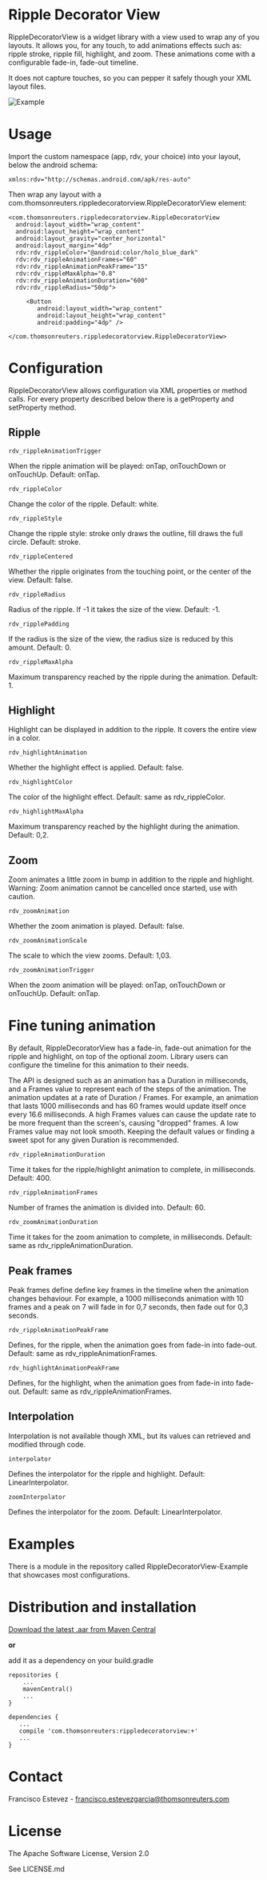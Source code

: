 Ripple Decorator View
=====================

RippleDecoratorView is a widget library with a view used to wrap any of you layouts.
It allows you, for any touch, to add animations effects such as: ripple stroke, ripple fill, highlight, and zoom.
These animations come with a configurable fade-in, fade-out timeline.

It does not capture touches, so you can pepper it safely though your XML layout files.

![Example](https://raw.githubusercontent.com/thomsonreuters/RippleDecoratorView/master/RDV.gif)

Usage
=====================

Import the custom namespace (app, rdv, your choice) into your layout, below the android schema:

    xmlns:rdv="http://schemas.android.com/apk/res-auto"


Then wrap any layout with a com.thomsonreuters.rippledecoratorview.RippleDecoratorView element:

    <com.thomsonreuters.rippledecoratorview.RippleDecoratorView
      android:layout_width="wrap_content"
      android:layout_height="wrap_content"
      android:layout_gravity="center_horizontal"
      android:layout_margin="4dp"
      rdv:rdv_rippleColor="@android:color/holo_blue_dark"
      rdv:rdv_rippleAnimationFrames="60"
      rdv:rdv_rippleAnimationPeakFrame="15"
      rdv:rdv_rippleMaxAlpha="0.8"
      rdv:rdv_rippleAnimationDuration="600"
      rdv:rdv_rippleRadius="50dp">

         <Button
            android:layout_width="wrap_content"
            android:layout_height="wrap_content"
            android:padding="4dp" />

    </com.thomsonreuters.rippledecoratorview.RippleDecoratorView>



Configuration
=====================

RippleDecoratorView allows configuration via XML properties or method calls.
For every property described below there is a getProperty and setProperty method.


Ripple
------

    rdv_rippleAnimationTrigger

When the ripple animation will be played: onTap, onTouchDown or onTouchUp.
Default: onTap.


    rdv_rippleColor

Change the color of the ripple.
Default: white.


    rdv_rippleStyle

Change the ripple style: stroke only draws the outline, fill draws the full circle.
Default: stroke.


    rdv_rippleCentered

Whether the ripple originates from the touching point, or the center of the view.
Default: false.


    rdv_rippleRadius

Radius of the ripple. If -1 it takes the size of the view.
Default: -1.


    rdv_ripplePadding

If the radius is the size of the view, the radius size is reduced by this amount.
Default: 0.


    rdv_rippleMaxAlpha

Maximum transparency reached by the ripple during the animation.
Default: 1.


Highlight
------

Highlight can be displayed in addition to the ripple. It covers the entire view in a color.


    rdv_highlightAnimation

Whether the highlight effect is applied.
Default: false.


    rdv_highlightColor

The color of the highlight effect.
Default: same as rdv_rippleColor.


    rdv_highlightMaxAlpha

Maximum transparency reached by the highlight during the animation.
Default: 0,2.


Zoom
------

Zoom animates a little zoom in bump in addition to the ripple and highlight.
Warning: Zoom animation cannot be cancelled once started, use with caution.


    rdv_zoomAnimation

Whether the zoom animation is played.
Default: false.


    rdv_zoomAnimationScale

The scale to which the view zooms.
Default: 1,03.


    rdv_zoomAnimationTrigger

When the zoom animation will be played: onTap, onTouchDown or onTouchUp.
Default: onTap.


Fine tuning animation
=====================

By default, RippleDecoratorView has a fade-in, fade-out animation for the ripple and highlight,
on top of the optional zoom. Library users can configure the timeline for this animation to their needs.

The API is designed such as an animation has a Duration in milliseconds, and a Frames value to represent
each of the steps of the animation.
The animation updates at a rate of Duration / Frames. For example, an animation that lasts 1000 milliseconds
and has 60 frames would update itself once every 16.6 milliseconds. A high Frames values can cause the
update rate to be more frequent than the screen's, causing "dropped" frames. A low Frames value may not look smooth.
Keeping the default values or finding a sweet spot for any given Duration is recommended.


    rdv_rippleAnimationDuration

Time it takes for the ripple/highlight animation to complete, in milliseconds.
Default: 400.


    rdv_rippleAnimationFrames

Number of frames the animation is divided into.
Default: 60.


    rdv_zoomAnimationDuration

Time it takes for the zoom animation to complete, in milliseconds.
Default: same as rdv_rippleAnimationDuration.


Peak frames
------

Peak frames define define key frames in the timeline when the animation changes behaviour. For example,
a 1000 milliseconds animation with 10 frames and a peak on 7 will fade in for 0,7 seconds, then fade out for 0,3 seconds.


    rdv_rippleAnimationPeakFrame

Defines, for the ripple, when the animation goes from fade-in into fade-out.
Default: same as rdv_rippleAnimationFrames.


    rdv_highlightAnimationPeakFrame

Defines, for the highlight, when the animation goes from fade-in into fade-out.
Default: same as rdv_rippleAnimationFrames.


Interpolation
------

Interpolation is not available though XML, but its values can retrieved and modified through code.


    interpolator

Defines the interpolator for the ripple and highlight.
Default: LinearInterpolator.


    zoomInterpolator

Defines the interpolator for the zoom.
Default: LinearInterpolator.


Examples
=====================

There is a module in the repository called RippleDecoratorView-Example that showcases most configurations.


Distribution and installation
=====================

[Download the latest .aar from Maven Central](https://oss.sonatype.org/content/groups/public/com/thomsonreuters/rippledecoratorview/)

**or**

add it as a dependency on your build.gradle

    repositories {
        ...
        mavenCentral()
        ...
    }

    dependencies {
       ...
       compile 'com.thomsonreuters:rippledecoratorview:+'
       ...
    }


Contact
=====================

Francisco Estevez - francisco.estevezgarcia@thomsonreuters.com

License
=====================

The Apache Software License, Version 2.0

See LICENSE.md
